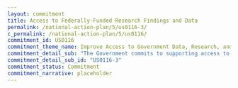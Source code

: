 ```yaml
---
layout: commitment
title: Access to Federally-Funded Research Findings and Data
permalink: /national-action-plan/5/us0116-3/
c_permalink: /national-action-plan/5/us0116/
commitment_id: US0116
commitment_theme_name: Improve Access to Government Data, Research, and Information
commitment_detail_sub: "The Government commits to supporting access to Federally-funded science and data… by launching programs aimed at awarding more grants to early-stage researchers as well as encouraging a diverse pool of award applicants;"
commitment_detail_sub_id: "US0116-3"
commitment_status: Commitment
commitment_narrative: placeholder
---
```


